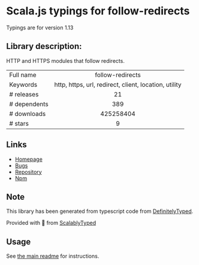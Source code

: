 
# Scala.js typings for follow-redirects

Typings are for version 1.13

## Library description:
HTTP and HTTPS modules that follow redirects.

|                    |                 |
| ------------------ | :-------------: |
| Full name          | follow-redirects |
| Keywords           | http, https, url, redirect, client, location, utility |
| # releases         | 21 |
| # dependents       | 389 |
| # downloads        | 425258404 |
| # stars            | 9 |

## Links
- [Homepage](https://github.com/follow-redirects/follow-redirects)
- [Bugs](https://github.com/follow-redirects/follow-redirects/issues)
- [Repository](https://github.com/follow-redirects/follow-redirects)
- [Npm](https://www.npmjs.com/package/follow-redirects)
    


## Note
This library has been generated from typescript code from [DefinitelyTyped](https://definitelytyped.org).

Provided with :purple_heart: from [ScalablyTyped](https://github.com/oyvindberg/ScalablyTyped)

## Usage
See [the main readme](../../readme.md) for instructions.


